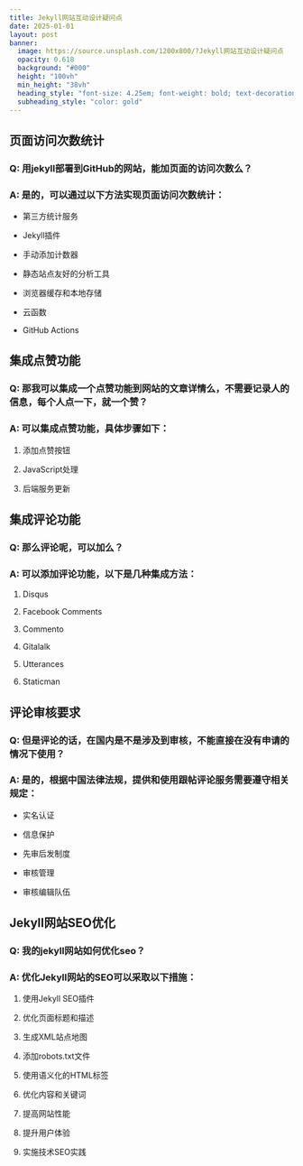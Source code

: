 ```yaml
---
title: Jekyll网站互动设计疑问点
date: 2025-01-01
layout: post
banner:
  image: https://source.unsplash.com/1200x800/?Jekyll网站互动设计疑问点
  opacity: 0.618
  background: "#000"
  height: "100vh"
  min_height: "38vh"
  heading_style: "font-size: 4.25em; font-weight: bold; text-decoration: underline"
  subheading_style: "color: gold"
---
```


## 页面访问次数统计

### Q: 用jekyll部署到GitHub的网站，能加页面的访问次数么？

### A: 是的，可以通过以下方法实现页面访问次数统计：

- 第三方统计服务

- Jekyll插件

- 手动添加计数器

- 静态站点友好的分析工具

- 浏览器缓存和本地存储

- 云函数

- GitHub Actions

## 集成点赞功能

### Q: 那我可以集成一个点赞功能到网站的文章详情么，不需要记录人的信息，每个人点一下，就一个赞？

### A: 可以集成点赞功能，具体步骤如下：

1. 添加点赞按钮

1. JavaScript处理

1. 后端服务更新

## 集成评论功能

### Q: 那么评论呢，可以加么？

### A: 可以添加评论功能，以下是几种集成方法：

1. Disqus

1. Facebook Comments

1. Commento

1. Gitalalk

1. Utterances

1. Staticman

## 评论审核要求

### Q: 但是评论的话，在国内是不是涉及到审核，不能直接在没有申请的情况下使用？

### A: 是的，根据中国法律法规，提供和使用跟帖评论服务需要遵守相关规定：

- 实名认证

- 信息保护

- 先审后发制度

- 审核管理

- 审核编辑队伍

## Jekyll网站SEO优化

### Q: 我的jekyll网站如何优化seo？

### A: 优化Jekyll网站的SEO可以采取以下措施：

1. 使用Jekyll SEO插件

1. 优化页面标题和描述

1. 生成XML站点地图

1. 添加robots.txt文件

1. 使用语义化的HTML标签

1. 优化内容和关键词

1. 提高网站性能

1. 提升用户体验

1. 实施技术SEO实践